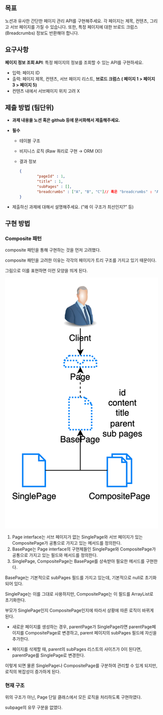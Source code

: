 ## 목표

노션과 유사한 간단한 페이지 관리 API를 구현해주세요. 각 페이지는 제목, 컨텐츠, 그리고 서브 페이지를 가질 수 있습니다. 또한, 특정 페이지에 대한 브로드 크럼스(Breadcrumbs) 정보도 반환해야 합니다.

## 요구사항

**페이지 정보 조회 API**: 특정 페이지의 정보를 조회할 수 있는 API를 구현하세요.

- 입력: 페이지 ID
- 출력: 페이지 제목, 컨텐츠, 서브 페이지 리스트, **브로드 크럼스 ( 페이지 1 > 페이지 3 > 페이지 5)**
- 컨텐츠 내에서 서브페이지 위치 고려 X

## 제출 방법 (팀단위)

- **과제 내용을 노션 혹은 github 등에 문서화해서 제출해주세요.**
- **필수**
    - 테이블 구조
    - 비지니스 로직 (Raw 쿼리로 구현 → ORM (X))
    - 결과 정보

        ```json
        {
                "pageId" : 1,
                "title" : 1,
                "subPages" : [],
                "breadcrumbs" : ["A", "B", "C"]// 혹은 "breadcrumbs" : "A / B / C"
        }
        ```

- 제출하신 과제에 대해서 설명해주세요. (”왜 이 구조가 최선인지?” 등)


## 구현 방법

### Composite 패턴

composite 패턴을 통해 구현하는 것을 먼저 고려했다.

composite 패턴을 고려한 이유는 각각의 페이지가 트리 구조를 가지고 있기 때문이다.

그림으로 이를 표현하면 이런 모양을 띄게 된다.

![img.png](img.png)

1. Page interface는 서브 페이지가 없는 SinglePage와 서브 페이지가 있는 CompositePage가 공통으로 가지고 있는 메서드를 정의한다.
2. BasePage는 Page interface의 구현체들인 SinglePage와 CompositePage가 공통으로 가지고 있는 필드와 메서드를 정의한다.
3. SinglePage, CompositePage는 BasePage를 상속받아 필요한 메서드를 구현한다.

BasePage는 기본적으로 subPages 필드를 가지고 있는데, 기본적으로 null로 초기화되어 있다.

SinglePage는 이를 그대로 사용하지만, CompositePage는 이 필드를 ArrayList로 초기화한다.

부모가 SinglePage인지 CompositePage인지에 따라서 상황에 따른 로직이 바뀌게 된다.

- 새로운 페이지를 생성하는 경우, parentPage가 SinglePage라면 parentPage페이지를 CompositePage로 변경하고, parent 페이지의 subPages 필드에 자신을 추가한다.

- 페이지를 삭제할 때, parent의 subPages 리스트의 사이즈가 0이 된다면, parentPage를 SinglePage로 변경한다.

이렇게 되면 물론 SinglePage나 CompositePage를 구분하여 관리할 수 있게 되지만, 로직의 복잡성이 증가하게 된다.

### 현재 구조

위의 구조가 아닌, Page 단일 클래스에서 모든 로직을 처리하도록 구현하였다.

subpage의 유무 구분을 없앴다.
